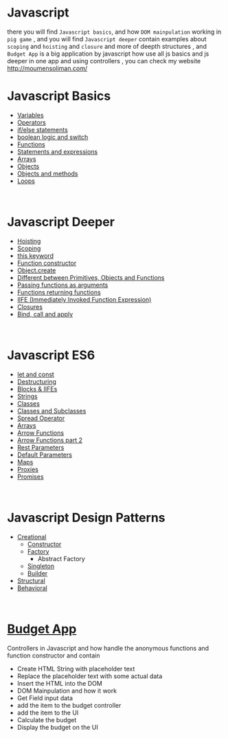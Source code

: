 # Javascript
 there you will find `Javascript basics`, and how `DOM mainpulation` working in `pig game` , and you will find `Javascript deeper` contain examples about `scoping` and `hoisting` and `closure` and more of deepth structures , and `Budget App` is a big application by javascript how use all js basics and js deeper in one app and using controllers , you can check my website http://moumensoliman.com/

<h1>Javascript Basics</h1>
<ul>
   <li><a href="https://github.com/moumen-soliman/Javascript/blob/master/JS-Basics/variables.js" >Variables</a></li>
   <li><a href="https://github.com/moumen-soliman/Javascript/blob/master/JS-Basics/operators.js" >Operators</a></li>
   <li><a href="https://github.com/moumen-soliman/Javascript/blob/master/JS-Basics/if-statment.js" >if/else statements</a></li>
   <li><a href="https://github.com/moumen-soliman/Javascript/blob/master/JS-Basics/boolean-and-switch.js" >boolean logic and switch</a></li>
   <li><a href="https://github.com/moumen-soliman/Javascript/blob/master/JS-Basics/functions.js" >Functions</a></li>
   <li><a href="https://github.com/moumen-soliman/Javascript/blob/master/JS-Basics/expressions-with-functions.js" >Statements and expressions</a></li>
   <li><a href="https://github.com/moumen-soliman/Javascript/blob/master/JS-Basics/arrays.js" >Arrays</a></li>
   <li><a href="https://github.com/moumen-soliman/Javascript/blob/master/JS-Basics/objects.js" >Objects</a></li>
   <li><a href="https://github.com/moumen-soliman/Javascript/blob/master/JS-Basics/objects-and-methods.js">Objects and methods</a></li>
   <li><a href="https://github.com/moumen-soliman/Javascript/blob/master/JS-Basics/loops.js">Loops</a></li>
</ul>
<br>
<h1>Javascript Deeper</h1>
<ul>
  <li><a href="https://github.com/moumen-soliman/Javascript/blob/master/JS-Deeper/hoisting.js">Hoisting</a></li>
  <li><a href="https://github.com/moumen-soliman/Javascript/blob/master/JS-Deeper/scoping.js">Scoping</a></li>
  <li><a href="https://github.com/moumen-soliman/Javascript/blob/master/JS-Deeper/this.js">this keyword</a></li>
  <li><a href="https://github.com/moumen-soliman/Javascript/blob/master/JS-Deeper/function-constructor.js">Function constructor</a></li>
  <li><a href="https://github.com/moumen-soliman/Javascript/blob/master/JS-Deeper/object.create.js">Object.create</a></li>
  <li><a href="https://github.com/moumen-soliman/Javascript/blob/master/JS-Deeper/different-between-primitives-objects-functions.js">Different between Primitives, Objects and Functions</a> </li>
  <li><a href="https://github.com/moumen-soliman/Javascript/blob/master/JS-Deeper/passing-functions-as-arguments.js">Passing functions as arguments</a></li>
  <li><a href="https://github.com/moumen-soliman/Javascript/blob/master/JS-Deeper/functions-return-functions.js">Functions returning functions</a></li>
  <li><a href="https://github.com/moumen-soliman/Javascript/blob/master/JS-Deeper/IIFE-immediately-invoked-function-expression.js">IIFE (Immediately Invoked Function Expression)</a></li>
  <li><a href="https://github.com/moumen-soliman/Javascript/blob/master/JS-Deeper/closures.js">Closures</a></li>
  <li><a href="https://github.com/moumen-soliman/Javascript/blob/master/JS-Deeper/bind-call-apply.js">Bind, call and apply</a></li>
</ul>
<br>
<h1>Javascript ES6</h1>
<ul>
  <li><a href="https://github.com/moumen-soliman/Javascript/blob/master/ES6/let-and-const.js">let and const</a></li>
  <li><a href="https://github.com/moumen-soliman/Javascript/blob/master/ES6/destructuring.js">Destructuring</a></li>
  <li><a href="https://github.com/moumen-soliman/Javascript/blob/master/ES6/blocks-IIFEs.js">Blocks & IIFEs</a></li>
  <li><a href="https://github.com/moumen-soliman/Javascript/blob/master/ES6/strings.js">Strings</a></li>
  <li><a href="https://github.com/moumen-soliman/Javascript/blob/master/ES6/classes.js">Classes</a></li>
  <li><a href="https://github.com/moumen-soliman/Javascript/blob/master/ES6/classes-and-subclasses.js">Classes and Subclasses </a></li>
  <li><a href="https://github.com/moumen-soliman/Javascript/blob/master/ES6/spread-operator.js">Spread Operator</a></li>
  <li><a href="https://github.com/moumen-soliman/Javascript/blob/master/ES6/arrays.js">Arrays</a> </li>
  <li><a href="https://github.com/moumen-soliman/Javascript/blob/master/ES6/arrow-functions.js">Arrow Functions</a></li>
  <li><a href="https://github.com/moumen-soliman/Javascript/blob/master/ES6/arrow-functions-part-2.js">Arrow Functions part 2</a></li>
  <li><a href="https://github.com/moumen-soliman/Javascript/blob/master/ES6/rest-parameters.js">Rest Parameters</a></li>
  <li><a href="https://github.com/moumen-soliman/Javascript/blob/master/ES6/default-parameters.js">Default Parameters </a></li>
  <li><a href="https://github.com/moumen-soliman/Javascript/blob/master/ES6/maps.js">Maps</a></li>
  <li><a href="https://github.com/moumen-soliman/Javascript/blob/master/ES6/proxies.js">Proxies</a></li>
  <li><a href="https://github.com/moumen-soliman/Javascript/blob/master/ES6/promises.js">Promises</a></li>
</ul>
<br>
<h1>Javascript Design Patterns</h1>
<ul>
  <li><a href="https://github.com/moumen-soliman/Javascript/tree/master/Design%20Patterns/creational">Creational</a>
    <ul>
        <li><a href="https://github.com/moumen-soliman/Javascript/tree/master/Design%20Patterns/creational/constructor">Constructor</a></li>
        <li><a href="https://github.com/moumen-soliman/Javascript/tree/master/Design%20Patterns/creational/factory">Factory</a>
            <ul>
                <li>Abstract Factory</li>
            </ul>
        </li>
        <li><a href="https://github.com/moumen-soliman/Javascript/tree/master/Design%20Patterns/creational/singleton">Singleton</a></li>
        <li><a href="https://github.com/moumen-soliman/Javascript/tree/master/Design%20Patterns/creational/builder">Builder</a></li>
    </ul>
  </li>
  <li><a href="https://github.com/moumen-soliman/Javascript/tree/master/Design%20Patterns/structural">Structural</a></li>
  <li><a href="https://github.com/moumen-soliman/Javascript/tree/master/Design%20Patterns/behavioral">Behavioral</a></li>
</ul>
<br>
<h1><a href="https://github.com/moumen-soliman/Javascript/tree/master/Budget%20App">Budget App</a></h1>
Controllers in Javascript and how handle the anonymous functions and function constructor and contain 

<ul>
<li>Create HTML String with placeholder text</li>
<li>Replace the placeholder text with some actual data</li>
<li>Insert the HTML into the DOM</li>
<li>DOM Mainpulation and how it work</li>
<li>Get Field input data</li>
<li>add the item to the budget controller</li>
<li>add the item to the UI</li>
<li>Calculate the budget</li>
<li>Display the budget on the UI</li>
</ul>

